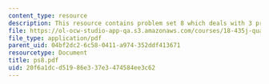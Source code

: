 ```yaml
---
content_type: resource
description: This resource contains problem set 8 which deals with 3 problems.
file: https://ol-ocw-studio-app-qa.s3.amazonaws.com/courses/18-435j-quantum-computation-fall-2003/20f6a1dcd51986e337e3474584ee3c62_ps8.pdf
file_type: application/pdf
parent_uid: 04bf2dc2-6c58-0411-a974-352ddf413671
resourcetype: Document
title: ps8.pdf
uid: 20f6a1dc-d519-86e3-37e3-474584ee3c62
---
```

